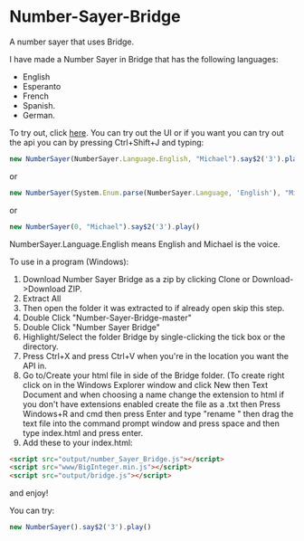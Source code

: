 # Number-Sayer-Bridge
A number sayer that uses Bridge.

I have made a Number Sayer in Bridge that has the following languages:
- English
- Esperanto
- French
- Spanish.
- German.

To try out, click [here](http://michael.cheersgames.com/Number%20Sayer/www).
You can try out the UI or if you want you can try out the api you can by pressing Ctrl+Shift+J and typing:
```javascript
new NumberSayer(NumberSayer.Language.English, "Michael").say$2('3').play()
```
or
```javascript
new NumberSayer(System.Enum.parse(NumberSayer.Language, 'English'), "Michael").say$2('3').play()
```
or
```javascript
new NumberSayer(0, "Michael").say$2('3').play()
```
NumberSayer.Language.English means English and Michael is the voice.

To use in a program (Windows):

1. Download Number Sayer Bridge as a zip by clicking Clone or Download->Download ZIP.
2. Extract All
3. Then open the folder it was extracted to if already open skip this step.
4. Double Click "Number-Sayer-Bridge-master"
5. Double Click "Number Sayer Bridge"
6. Highlight/Select the folder Bridge by single-clicking the tick box or the directory.
7. Press Ctrl+X and press Ctrl+V when you're in the location you want the API in.
8. Go to/Create your html file in side of the Bridge folder. (To create right click on in the Windows Explorer window and click New then Text Document and when choosing a name change the extension to html if you don't have extensions enabled create the file as a .txt then Press Windows+R and cmd then press Enter and type "rename " then drag the text file into the command prompt window and press space and then type index.html and press enter.
9. Add these to your index.html: 
```html
<script src="output/number_Sayer_Bridge.js"></script>
<script src="www/BigInteger.min.js"></script>
<script src="output/bridge.js"></script> 
```
and enjoy!

You can try:
```javascript
new NumberSayer().say$2('3').play()
```
